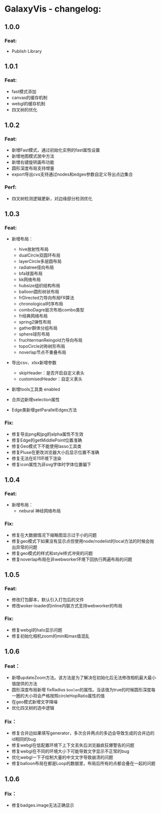 # GalaxyVis - changelog:

## 1.0.0

### Feat:

- Publish Library


## 1.0.1

### Feat:

- fast模式添加
- canvas的缓存机制
- webgl的缓存机制
- 四叉树的优化


## 1.0.2

### Feat:
- 新增Fast模式，通过初始化实例的fast属性设置
- 新增地图模式居中方法
- 新增右键旋转画布功能
- 圆形深度布局支持增量
- export导出cvs支持通过nodes和edges参数自定义导出点边集合
### Perf:
- 四叉树检测逻辑更新，对边缘部分检测优化


## 1.0.3

### Feat:

- 新增布局：
    - hive放射性布局
    - dualCircle双圆环布局
    - layerCircle多层圆布局
    - radiatree径向布局
    - bfa球面布局
    - kk网络布局
    - hubsize组织结构布局
    - balloon圆形树状布局
    - frDirected力导向布局FR算法
    - chronological时序布局
    - comboDagre层次布局combo类型
    - fr经典网络布局
    - spring2弹性布局
    - gather群体分组布局
    - sphere球形布局
    - fruchtermanReingold力导向布局
    - topoCircle对称树形布局
    - noverlap节点不重叠布局

- 导出csv、xlsx新增参数
  - skipHeader：是否开启自定义表头
  - customisedHeader：自定义表头
- 新增tools工具类 enabled
- 合并边新增selection属性
- Edge类新增getParallelEdges方法


### Fix:
- 修复导出png和jpg的alpha属性不生效
- 修复Edge的getMiddlePoint位置准确
- 修复Geo模式下不能使用lasso工具类
- 修复Pluse在更改浏览器大小后显示位置不准确
- 修复无法在IE11环境下渲染
- 修复icon属性为非svg字体时字体位置偏下


## 1.0.4

### Feat:

- 新增布局：
    - nebural 神经网络布局


### Fix:
- 修复在大数据情况下缩略图显示过于小的问题
- 修复geo模式下如果没有显示点但使用node/nodelist的local方法的时候会抛出异常的问题
- 修复geo模式的样式和style样式冲突的问题
- 修复noverlap布局在非webworker环境下回执行两遍布局的问题

## 1.0.5

### Feat:

- 修改打包脚本，默认引入打包后的文件
- 修改woker-loader的inline内联方式支持webworker的布局


### Fix:
- 修复webgl的halo显示问题
- 修复初始化相机zoom的min和max值混乱

## 1.0.6


### Feat：

- 新增updateZoom方法。该方法是为了解决在初始化后无法修改相机最大最小值提供的方法
- 圆形深度布局新增 fixRadius `boolen`的属性。当该值为true的时候圆形深度每一圈的大小将会严格按照circleHopRatio属性的值
- 在geo模式新增文字降噪
- 优化四叉树的选中逻辑

### Fix：

- 修复合并边如果填写generator，多次合并两点的多边会导致生成的合并边的id相同的bug
- 修复webgl在低配置环境下上下文丢失后浏览器疯狂爆警告的问题
- 修复webgl在不同的环境大小下可能导致文字显示不正常的bug
- 优化webgl一下子绘制大量的中文文字导致崩溃的问题
- 修复balloon布局在都是Loop的数据里，布局后所有的点都会叠在一起的问题

## 1.0.6

### Fix：

- 修复badges.image无法正确显示



   
